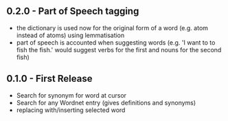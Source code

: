 ## 0.2.0 - Part of Speech tagging
* the dictionary is used now for the original form of a word (e.g. atom instead of atoms) using lemmatisation
* part of speech is accounted when suggesting words (e.g. 'I want to to fish the fish.' would suggest verbs for the first and nouns for the second fish)

## 0.1.0 - First Release
* Search for synonym for word at cursor
* Search for any Wordnet entry (gives definitions and synonyms)
* replacing with/inserting selected word
